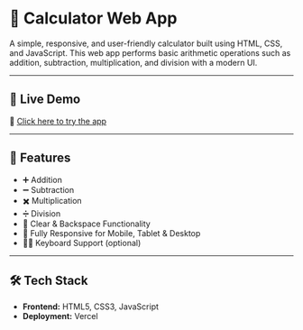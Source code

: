 # 🧮 Calculator Web App

A simple, responsive, and user-friendly calculator built using HTML, CSS, and JavaScript. This web app performs basic arithmetic operations such as addition, subtraction, multiplication, and division with a modern UI.

---

## 🚀 Live Demo

🔗 [Click here to try the app](https://calculator-silk-nu-17.vercel.app/)

---

## 📌 Features

- ➕ Addition
- ➖ Subtraction
- ✖️ Multiplication
- ➗ Division
- 🧠 Clear & Backspace Functionality
- 📱 Fully Responsive for Mobile, Tablet & Desktop
- 🧑‍💻 Keyboard Support (optional)

---

## 🛠️ Tech Stack

- **Frontend:** HTML5, CSS3, JavaScript
- **Deployment:** Vercel

